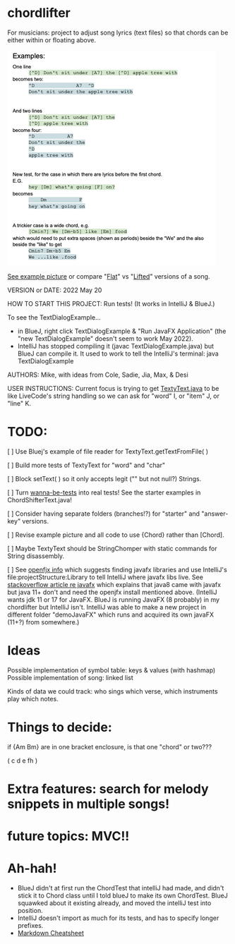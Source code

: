 # chordlifter
For musicians: project to adjust song lyrics (text files) so that chords can be either within or floating above.

![ChordLifter samples](https://github.com/mroam/chordlifter/blob/main/project-desc/chordlifter-samples.png "ChordLifter")

[See example picture](https://github.com/mroam/chordlifter/blob/main/project-desc/chordlifter-samples.png) 
or compare "[Flat](../main/project-desc/survive-simple-flat.txt)" 
vs "[Lifted](../main/project-desc/survive-simple-lifted.txt)" 
versions of a song.

VERSION or DATE: 2022 May 20

HOW TO START THIS PROJECT: Run tests! (It works in IntelliJ & BlueJ.)

To see the TextDialogExample...
* in BlueJ, right click TextDialogExample & "Run JavaFX Application" 
(the "new TextDialogExample" doesn't seem to work May 2022).
* IntelliJ has stopped compiling it (javac TextDialogExample.java) but BlueJ can compile it. It used to work to tell the IntelliJ's terminal: java TextDialogExample

AUTHORS: Mike, with ideas from Cole, Sadie, Jia, Max, & Desi

USER INSTRUCTIONS: Current focus is trying to get [TextyText.java](https://github.com/mroam/chordlifter/blob/main/Texty-is-focus/TextyText.java) to be like
LiveCode's string handling so we can ask for "word" I, or "item" J, or "line" K.


# TODO:

[ ] Use Bluej's example of file reader for TextyText.getTextFromFile( )

[ ] Build more tests of TextyText for "word" and "char"

[ ] Block setText( ) so it only accepts legit ("" but not null?) Strings.

[ ] Turn [wanna-be-tests](https://github.com/mroam/chordlifter/blob/main/wanna-be-tests.txt) into real tests! See the starter examples in ChordShifterText.java!

[ ] Consider having separate folders (branches!?) for "starter" and "answer-key" versions.

[ ] Revise example picture and all code to use {Chord} rather than [Chord].

[ ] Maybe TextyText should be StringChomper with static commands for String disassembly.

[ ] See [openfjx info](https://openjfx.io/openjfx-docs/) which suggests finding javafx libraries and use IntelliJ's file:projectStructure:Library to tell IntelliJ where javafx libs live. See [stackoverflow article re javafx](https://stackoverflow.com/questions/35974003/javafx-comes-with-jdk-8) which explains that java8 came with javafx but java 11+ don't and need the openjfx install mentioned above. (IntelliJ wants jdk 11 or 17 for JavaFX. BlueJ is running JavaFX (8 probably) in my chordlifter but IntelliJ isn't. IntelliJ was able to make a new project in different folder  "demoJavaFX" which runs and acquired its own javaFX (11+?) from somewhere.)


# Ideas
Possible implementation of symbol table: keys & values (with hashmap)
Possible implementation of song: linked list

Kinds of data we could track: who sings which verse, which instruments play which notes.


# Things to decide: 
if {Am Bm} are in one bracket enclosure, is that one "chord" or two???

( c d e fh )


# Extra features: search for melody snippets in multiple songs!

# future topics: MVC!!




# Ah-hah!

* BlueJ didn't at first run the ChordTest that intelliJ had made,
and didn't stick it to Chord class until I told blueJ to make its own ChordTest. 
BlueJ squawked about it existing already, and moved the intelliJ test into position.
* IntelliJ doesn't import as much for its tests, and has to specify longer prefixes.
* [Markdown Cheatsheet](https://github.com/adam-p/markdown-here/wiki/Markdown-Cheatsheet)
